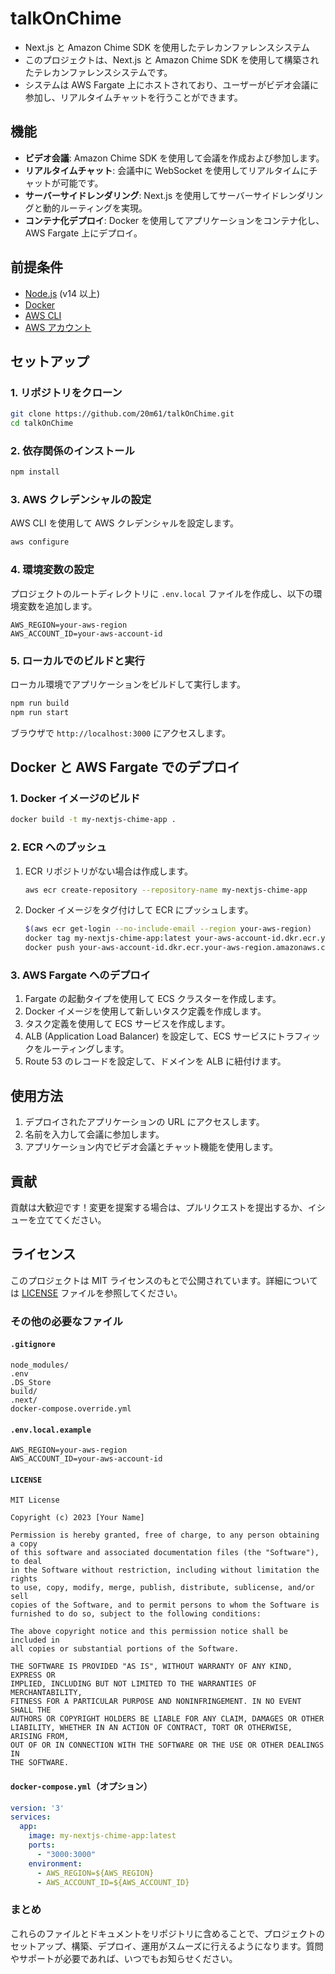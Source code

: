 # talkOnChime

- Next.js と Amazon Chime SDK を使用したテレカンファレンスシステム
 - このプロジェクトは、Next.js と Amazon Chime SDK を使用して構築されたテレカンファレンスシステムです。
 - システムは AWS Fargate 上にホストされており、ユーザーがビデオ会議に参加し、リアルタイムチャットを行うことができます。

## 機能

- **ビデオ会議**: Amazon Chime SDK を使用して会議を作成および参加します。
- **リアルタイムチャット**: 会議中に WebSocket を使用してリアルタイムにチャットが可能です。
- **サーバーサイドレンダリング**: Next.js を使用してサーバーサイドレンダリングと動的ルーティングを実現。
- **コンテナ化デプロイ**: Docker を使用してアプリケーションをコンテナ化し、AWS Fargate 上にデプロイ。

## 前提条件

- [Node.js](https://nodejs.org/) (v14 以上)
- [Docker](https://www.docker.com/)
- [AWS CLI](https://aws.amazon.com/cli/)
- [AWS アカウント](https://aws.amazon.com/)

## セットアップ

### 1. リポジトリをクローン

  ```bash
  git clone https://github.com/20m61/talkOnChime.git
  cd talkOnChime
  ```

### 2. 依存関係のインストール

  ```bash
  npm install
  ```

### 3. AWS クレデンシャルの設定

AWS CLI を使用して AWS クレデンシャルを設定します。

  ```bash
  aws configure
  ```

### 4. 環境変数の設定

プロジェクトのルートディレクトリに `.env.local` ファイルを作成し、以下の環境変数を追加します。

  ```plaintext
  AWS_REGION=your-aws-region
  AWS_ACCOUNT_ID=your-aws-account-id
  ```

### 5. ローカルでのビルドと実行

ローカル環境でアプリケーションをビルドして実行します。

  ```bash
  npm run build
  npm run start
  ```

ブラウザで `http://localhost:3000` にアクセスします。

## Docker と AWS Fargate でのデプロイ

### 1. Docker イメージのビルド

   ```bash
   docker build -t my-nextjs-chime-app .
   ```

### 2. ECR へのプッシュ

1. ECR リポジトリがない場合は作成します。

    ```bash
    aws ecr create-repository --repository-name my-nextjs-chime-app
    ```

2. Docker イメージをタグ付けして ECR にプッシュします。

    ```bash
    $(aws ecr get-login --no-include-email --region your-aws-region)
    docker tag my-nextjs-chime-app:latest your-aws-account-id.dkr.ecr.your-aws-region.amazonaws.com/my-nextjs-chime-app:latest
    docker push your-aws-account-id.dkr.ecr.your-aws-region.amazonaws.com/my-nextjs-chime-app:latest
    ```

### 3. AWS Fargate へのデプロイ

1. Fargate の起動タイプを使用して ECS クラスターを作成します。
2. Docker イメージを使用して新しいタスク定義を作成します。
3. タスク定義を使用して ECS サービスを作成します。
4. ALB (Application Load Balancer) を設定して、ECS サービスにトラフィックをルーティングします。
5. Route 53 のレコードを設定して、ドメインを ALB に紐付けます。

## 使用方法

1. デプロイされたアプリケーションの URL にアクセスします。
2. 名前を入力して会議に参加します。
3. アプリケーション内でビデオ会議とチャット機能を使用します。

## 貢献

貢献は大歓迎です！変更を提案する場合は、プルリクエストを提出するか、イシューを立ててください。

## ライセンス

このプロジェクトは MIT ライセンスのもとで公開されています。詳細については [LICENSE](LICENSE) ファイルを参照してください。

### **その他の必要なファイル**

#### `.gitignore`

```plaintext
node_modules/
.env
.DS_Store
build/
.next/
docker-compose.override.yml
```

#### `.env.local.example`

```plaintext
AWS_REGION=your-aws-region
AWS_ACCOUNT_ID=your-aws-account-id
```

#### `LICENSE`

```plaintext
MIT License

Copyright (c) 2023 [Your Name]

Permission is hereby granted, free of charge, to any person obtaining a copy
of this software and associated documentation files (the "Software"), to deal
in the Software without restriction, including without limitation the rights
to use, copy, modify, merge, publish, distribute, sublicense, and/or sell
copies of the Software, and to permit persons to whom the Software is
furnished to do so, subject to the following conditions:

The above copyright notice and this permission notice shall be included in
all copies or substantial portions of the Software.

THE SOFTWARE IS PROVIDED "AS IS", WITHOUT WARRANTY OF ANY KIND, EXPRESS OR
IMPLIED, INCLUDING BUT NOT LIMITED TO THE WARRANTIES OF MERCHANTABILITY,
FITNESS FOR A PARTICULAR PURPOSE AND NONINFRINGEMENT. IN NO EVENT SHALL THE
AUTHORS OR COPYRIGHT HOLDERS BE LIABLE FOR ANY CLAIM, DAMAGES OR OTHER
LIABILITY, WHETHER IN AN ACTION OF CONTRACT, TORT OR OTHERWISE, ARISING FROM,
OUT OF OR IN CONNECTION WITH THE SOFTWARE OR THE USE OR OTHER DEALINGS IN
THE SOFTWARE.
```

#### `docker-compose.yml`（オプション）

```yaml
version: '3'
services:
  app:
    image: my-nextjs-chime-app:latest
    ports:
      - "3000:3000"
    environment:
      - AWS_REGION=${AWS_REGION}
      - AWS_ACCOUNT_ID=${AWS_ACCOUNT_ID}
```

### **まとめ**

これらのファイルとドキュメントをリポジトリに含めることで、プロジェクトのセットアップ、構築、デプロイ、運用がスムーズに行えるようになります。質問やサポートが必要であれば、いつでもお知らせください。
